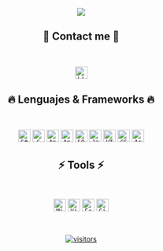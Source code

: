 <p align="center">
  <a href="#">
      <img src="https://readme-typing-svg.herokuapp.com?color=%2327ADF7&center=true&vCenter=true&lines=++++Hello+%F0%9F%91%8B+!;I+am+Ezequiel+!">
  </a></p>
  
<h2 align="center">📲 Contact me 📲</h2>
<br>
<p align="center">
    <code><a href="https://www.linkedin.com/in/ezequielbamio/"><img title="LinkedIn" height="25" src="https://imgur.com/UR7WWVq.png"></a></code>
</p>

<h2 align="center">🔥 Lenguajes & Frameworks 🔥</h2>
<br>
<p align="center">
  <code><a href="#"><img title="C#" height="25" src="https://imgur.com/VTHNiJR.png")></a></code>
  <code><a href="#"><img title="C" height="25" src="https://imgur.com/Gc4iGzF.png"></a></code>
  <code><a href="#"><img title="Angular" height="25" src="https://imgur.com/GbrC5p5.png"></a></code>
  <code><a href="#"><img title="Angular" height="25" src="https://imgur.com/mejLla3.png"></a></code>
  <code><a href="#"><img title="SQL Server" height="25" src="https://imgur.com/LCYob0f.png"></a></code>
  <code><a href="#"><img title="Javascript" height="25" src="https://imgur.com/bQwgZud.png"></a></code>
  <code><a href="#"><img title="HTML5" height="25" src="https://imgur.com/msBGa9Y.png"></a></code>
  <code><a href="#"><img title="CSS" height="25" src="https://imgur.com/YQawCQQ.png"></a></code>
  <code><a href="#"><img title="Arduino" height="25" src="https://imgur.com/6x9jd3m.png"></a></code>

</p>

<h2 align="center">⚡ Tools ⚡</h2>
<br>
<p align="center">
  <code><a href="#"><img title="Microsoft Visual Studio" height="25" src="https://imgur.com/R7HRJz6.png" href="#C#"></a></code>
  <code><a href="#"><img title="Visual Studio Code" height="25" src="https://imgur.com/XuzJBC1.png"></a></code>
  <code><a href="#"><img title="Eclipse" height="25" src="https://imgur.com/97swPR4.png"></a></code>
  <code><a href="#"><img title="GitHub" height="25" src="https://imgur.com/1GTlFAM.png"></a></code>  
</p>




<br>
  <p align="center">
    <a href="#"><img align="center" alt="visitors" src="https://gpvc.arturio.dev/EzequielBamio"/></a>
  </p>

